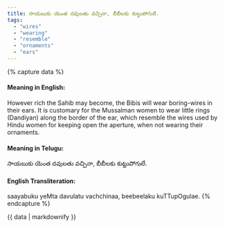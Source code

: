 ```yaml
---
title: సాయబుకు యెంత దవులతు వచ్చినా, బీబీలకు కుట్టుపోగులే.
tags:
  - "wires"
  - "wearing"
  - "resemble"
  - "ornaments"
  - "ears"
---
```


{% capture data %}
#### Meaning in English:
However rich the Sahib may become, the Bibis will wear boring-wires in their ears.
It is customary for the Mussalman women to wear little rings (Dandiyan) along the border of the ear, which resemble the wires used by Hindu women for keeping open the aperture, when not wearing their ornaments.

#### Meaning in Telugu:
సాయబుకు యెంత దవులతు వచ్చినా, బీబీలకు కుట్టుపోగులే.

#### English Transliteration:
saayabuku yeMta davulatu vachchinaa, beebeelaku kuTTupOgulae.
{% endcapture %}

<div class="notice">{{ data | markdownify }}</div>

